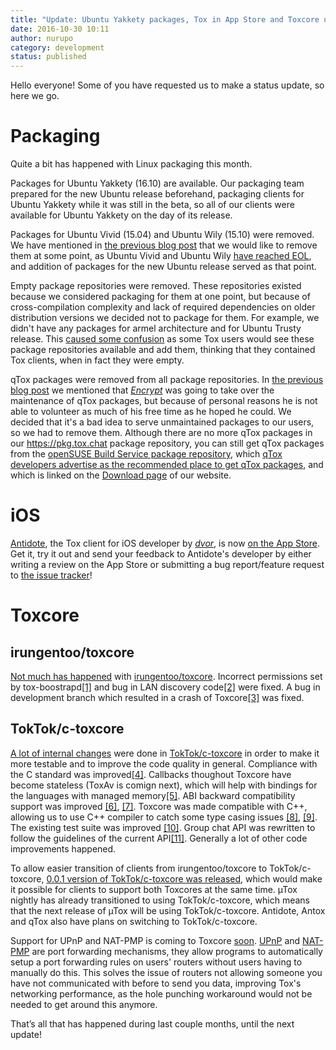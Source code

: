```yaml
---
title: "Update: Ubuntu Yakkety packages, Tox in App Store and Toxcore updates!"
date: 2016-10-30 10:11
author: nurupo
category: development
status: published
---
```


Hello everyone! Some of you have requested us to make a status update,
so here we go.

Packaging
=========

Quite a bit has happened with Linux packaging this month.

Packages for Ubuntu Yakkety (16.10) are available. Our packaging team
prepared for the new Ubuntu release beforehand, packaging clients for
Ubuntu Yakkety while it was still in the beta, so all of our clients
were available for Ubuntu Yakkety on the day of its release.

Packages for Ubuntu Vivid (15.04) and Ubuntu Wily (15.10) were removed.
We have mentioned in [the previous blog
post](/2016-08-26_update-new-client-xenial-packages-tox-in-google-play-toxcore-fork-and-more/)
that we would like to remove them at some point, as Ubuntu Vivid and
Ubuntu Wily [have reached EOL](https://wiki.ubuntu.com/Releases), and
addition of packages for the new Ubuntu release served as that point.

Empty package repositories were removed. These repositories existed
because we considered packaging for them at one point, but because of
cross-compilation complexity and lack of required dependencies on older
distribution versions we decided not to package for them. For example,
we didn't have any packages for armel architecture and for Ubuntu Trusty
release. This [caused some
confusion](https://github.com/Tox/tox.chat/issues/101) as some Tox users
would see these package repositories available and add them, thinking
that they contained Tox clients, when in fact they were empty.

qTox packages were removed from all package repositories. In [the
previous blog
post](/2016-08-26_update-new-client-xenial-packages-tox-in-google-play-toxcore-fork-and-more/)
we mentioned that [*Encrypt*](https://github.com/Encrypt) was going to
take over the maintenance of qTox packages, but because of personal
reasons he is not able to volunteer as much of his free time as he hoped
he could. We decided that it's a bad idea to serve unmaintained packages
to our users, so we had to remove them. Although there are no more qTox
packages in our https://pkg.tox.chat package repository, you can still
get qTox packages from the [openSUSE Build Service package
repository](https://software.opensuse.org/download.html?project=home%3Aantonbatenev%3Atox&package=qtox),
which [qTox developers advertise as the recommended place to get qTox
packages](https://github.com/qTox/qTox/blob/master/README.md#qtox), and
which is linked on the [Download page](https://tox.chat/download.html)
of our website.

iOS
===

[Antidote](https://antidote.im/), the Tox client for iOS developer by
[*dvor*](https://github.com/dvor), is now [on the App
Store](https://itunes.apple.com/app/antidote-for-tox/id933117605). Get
it, try it out and send your feedback to Antidote's developer by either
writing a review on the App Store or submitting a bug report/feature
request to [the issue
tracker](https://github.com/Antidote-for-Tox/Antidote/issues)!

Toxcore
=======

irungentoo/toxcore
------------------

[Not much has
happened](https://github.com/irungentoo/toxcore/compare/1fa5887fee6016318d02911f78f3610dd0e0dc7f...dcf2aaa53005060608353b9d66b9917fd7ed18a9)
with [irungentoo/toxcore](https://github.com/irungentoo/toxcore).
Incorrect permissions set by
tox-boostrapd[\[1\]](https://github.com/irungentoo/toxcore/commit/d28f94a2f9d7ddba2bc439ce7cc3160305cedb82)
and bug in LAN discovery
code[\[2\]](https://github.com/irungentoo/toxcore/commit/e6af3a7825e8307a501bc7c3e7b1ff323f081870)
were fixed. A bug in development branch which resulted in a crash of
Toxcore[\[3\]](https://github.com/irungentoo/toxcore/commit/ce60b9cf52dd20aedbe2f07ed29c96663f94c313)
was fixed.

TokTok/c-toxcore
----------------

[A lot of internal
changes](https://github.com/irungentoo/toxcore/compare/755f084e8720b349026c85afbad58954cb7ff1d4...TokTok:de966cdf90843819e2f7287e22ddcb5f95491b18)
were done in [TokTok/c-toxcore](https://github.com/TokTok/c-toxcore) in
order to make it more testable and to improve the code quality in
general. Compliance with the C standard was
improved[\[4\]](https://github.com/TokTok/c-toxcore/pull/96). Callbacks
thoughout Toxcore have become stateless (ToxAv is comign next), which
will help with bindings for the languages with managed
memory[\[5\]](https://github.com/TokTok/c-toxcore/issues/40). ABI
backward compatibility support was improved
[\[6\]](https://github.com/TokTok/c-toxcore/pull/117),
[\[7\]](https://github.com/TokTok/c-toxcore/pull/70/files). Toxcore was
made compatible with C++, allowing us to use C++ compiler to catch some
type casing issues
[\[8\]](https://github.com/TokTok/c-toxcore/pull/143),
[\[9\]](https://github.com/TokTok/c-toxcore/pull/170). The existing test
suite was improved
[\[10\]](https://github.com/irungentoo/toxcore/compare/755f084e8720b349026c85afbad58954cb7ff1d4...TokTok:de966cdf90843819e2f7287e22ddcb5f95491b18).
Group chat API was rewritten to follow the guidelines of the current
API[\[11\]](https://github.com/TokTok/c-toxcore/pull/135). Generally a
lot of other code improvements happened.

To allow easier transition of clients from irungentoo/toxcore to
TokTok/c-toxcore, [0.0.1 version of TokTok/c-toxcore was
released](https://github.com/TokTok/c-toxcore/releases/tag/v0.0.1),
which would make it possible for clients to support both Toxcores at the
same time. µTox nightly has already transitioned to using
TokTok/c-toxcore, which means that the next release of µTox will be
using TokTok/c-toxcore. Antidote, Antox and qTox also have plans on
switching to TokTok/c-toxcore.

Support for UPnP and NAT-PMP is coming to Toxcore
[soon](https://github.com/TokTok/c-toxcore/pull/209).
[UPnP](https://en.wikipedia.org/wiki/Universal_Plug_and_Play#NAT_traversal)
and [NAT-PMP](https://en.wikipedia.org/wiki/NAT_Port_Mapping_Protocol)
are port forwarding mechanisms, they allow programs to automatically
setup a port forwarding rules on users' routers without users having to
manually do this. This solves the issue of routers not allowing someone
you have not communicated with before to send you data, improving Tox's
networking performance, as the hole punching workaround would not be
needed to get around this anymore.

That’s all that has happened during last couple months, until the next
update!
